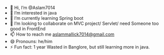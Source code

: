 - 👋 Hi, I’m @Aslam7014
- 👀 I’m interested in java
- 🌱 I’m currently learning Spring boot
- 💞️ I’m looking to collaborate on MVC project/ Servlet/ need Someone too good in FrontEnd
- 📫 How to reach me aslammallick7014@gmail.com
- 😄 Pronouns: he/him
- ⚡ Fun fact: 1 year Wasted in Banglore, but still learning more in java. 

<!---
Aslam7014/Aslam7014 is a ✨ special ✨ repository because its `README.md` (this file) appears on your GitHub profile.
You can click the Preview link to take a look at your changes.
--->
